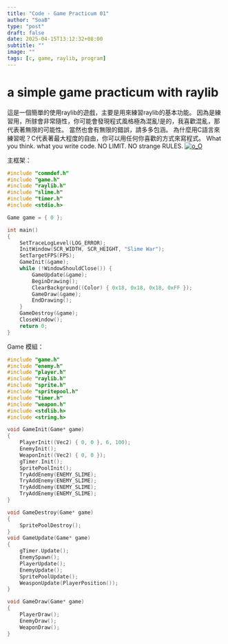 ```yaml
---
title: "Code - Game Practicum 01"
author: "SoaB"
type: "post"
draft: false
date: 2025-04-15T13:12:32+08:00
subtitle: ""
image: ""
tags: [c, game, raylib, program]
---
```

# a simple game practicum with raylib 
這是一個簡單的使用raylib的遊戲，主要是用來練習raylib的基本功能。
因為是練習用，所脙會非常隨性，你可能會發現程式風格極為混亂!是的，我喜歡混亂，那代表著無限的可能性。
當然也會有無限的錯誤，請多多包涵。
為什麼用C語言來練習呢？C代表著最大程度的自由，你可以用任何你喜歡的方式來寫程式。
What you think. what you write code. NO LIMIT. NO strange RULES. 
[![o_O](/images/slimewar.gif)](https://github.com/SoaB/soab.github.io)
<!--more-->
主框架：
```c
#include "commdef.h"
#include "game.h"
#include "raylib.h"
#include "slime.h"
#include "timer.h"
#include <stdio.h>

Game game = { 0 };

int main()
{
    SetTraceLogLevel(LOG_ERROR);
    InitWindow(SCR_WIDTH, SCR_HEIGHT, "Slime War");
    SetTargetFPS(FPS);
    GameInit(&game);
    while (!WindowShouldClose()) {
        GameUpdate(&game);
        BeginDrawing();
        ClearBackground((Color) { 0x18, 0x18, 0x18, 0xFF });
        GameDraw(&game);
        EndDrawing();
    }
    GameDestroy(&game);
    CloseWindow();
    return 0;
}
```
Game 模組：
```c
#include "game.h"
#include "enemy.h"
#include "player.h"
#include "raylib.h"
#include "sprite.h"
#include "spritepool.h"
#include "timer.h"
#include "weapon.h"
#include <stdlib.h>
#include <string.h>

void GameInit(Game* game)
{
    PlayerInit((Vec2) { 0, 0 }, 6, 100);
    EnemyInit();
    WeaponInit((Vec2) { 0, 0 });
    gTimer.Init();
    SpritePoolInit();
    TryAddEnemy(ENEMY_SLIME);
    TryAddEnemy(ENEMY_SLIME);
    TryAddEnemy(ENEMY_SLIME);
    TryAddEnemy(ENEMY_SLIME);
}

void GameDestroy(Game* game)
{
    SpritePoolDestroy();
}
void GameUpdate(Game* game)
{
    gTimer.Update();
    EnemySpawn();
    PlayerUpdate();
    EnemyUpdate();
    SpritePoolUpdate();
    WeasponUpdate(PlayerPosition());
}

void GameDraw(Game* game)
{
    PlayerDraw();
    EnemyDraw();
    WeaponDraw();
}
```